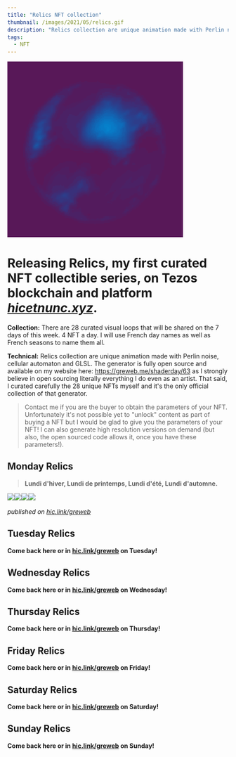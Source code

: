 ```yaml
---
title: "Relics NFT collection"
thumbnail: /images/2021/05/relics.gif
description: "Relics collection are unique animation made with Perlin noise, cellular automaton and GLSL."
tags:
  - NFT
---
```


<img width="400" src="/images/2021/05/relics.gif" />

# Releasing **Relics**, my first curated NFT collectible series, on Tezos blockchain and platform [_hicetnunc.xyz_](https://hic.link/greweb).

**Collection:** There are 28 curated visual loops that will be shared on the 7 days of this week. 4 NFT a day. I will use French day names as well as French seasons to name them all.

**Technical:** Relics collection are unique animation made with Perlin noise, cellular automaton and GLSL. The generator is fully open source and available on my website here: https://greweb.me/shaderday/63 as I strongly believe in open sourcing literally everything I do even as an artist. That said, I curated carefully the 28 unique NFTs myself and it's the only official collection of that generator.

> Contact me if you are the buyer to obtain the parameters of your NFT. Unfortunately it's not possible yet to "unlock" content as part of buying a NFT but I would be glad to give you the parameters of your NFT! I can also generate high resolution versions on demand (but also, the open sourced code allows it, once you have these parameters!).

## Monday Relics

> **Lundi d'hiver, Lundi de printemps, Lundi d'été, Lundi d'automne.**

<a href="https://www.hicetnunc.xyz/objkt/61391"><img src="https://cloudflare-ipfs.com/ipfs/QmSbZ7iK1S2aDKtTM4HLkzjZrMCwgyDhNbqum8kQTfF44N" width="25%"/></a><a href="https://www.hicetnunc.xyz/objkt/61403"><img src="https://cloudflare-ipfs.com/ipfs/QmbGrg2mckEbz5u6ShuQi5SbRcUKkEiY9S8irExUiJLizS" width="25%"/></a><a href="https://www.hicetnunc.xyz/objkt/61410"><img src="https://cloudflare-ipfs.com/ipfs/QmZSQduPnXvmWvFo8JdC3WrxjzU9MbaKGD2JtywtWRq6C8" width="25%"/></a><a href="https://www.hicetnunc.xyz/objkt/61413"><img src="https://cloudflare-ipfs.com/ipfs/Qmb2qS5Vp7YPfW5KqqgEm4aFqeTaGv2RXb81j1mG9dcLqL" width="25%"/></a>

_published on [hic.link/greweb](https://hic.link/greweb)_

## Tuesday Relics

**Come back here or in [hic.link/greweb](https://hic.link/greweb) on Tuesday!**

## Wednesday Relics

**Come back here or in [hic.link/greweb](https://hic.link/greweb) on Wednesday!**

## Thursday Relics

**Come back here or in [hic.link/greweb](https://hic.link/greweb) on Thursday!**

## Friday Relics

**Come back here or in [hic.link/greweb](https://hic.link/greweb) on Friday!**

## Saturday Relics

**Come back here or in [hic.link/greweb](https://hic.link/greweb) on Saturday!**

## Sunday Relics

**Come back here or in [hic.link/greweb](https://hic.link/greweb) on Sunday!**
